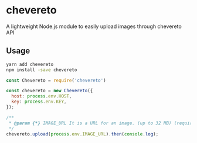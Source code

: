# chevereto
A lightweight Node.js module to easily upload images through chevereto API

## Usage

```bash
yarn add chevereto
npm install -save chevereto
```

```javascript
const Chevereto = require('chevereto')

const chevereto = new Chevereto({
  host: process.env.HOST,
  key: process.env.KEY,
});

/**
 * @param {*} IMAGE_URL It is a URL for an image. (up to 32 MB) (required)
 */
chevereto.upload(process.env.IMAGE_URL).then(console.log); 
```
